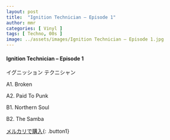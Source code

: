 ```yaml
---
layout: post
title:  "Ignition Technician – Episode 1"
author: mmr
categories: [ Vinyl ]
tags: [ Techno, 00s ]
image: ../assets/images/Ignition Technician – Episode 1.jpg
---
```


#### Ignition Technician – Episode 1

イグニッション テクニシャン

A1. Broken

A2. Paid To Punk

B1. Northern Soul

B2. The Samba

[メルカリで購入](https://jp.mercari.com/item/m36597756478){: .button1}

